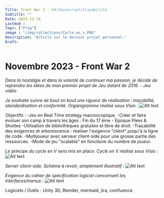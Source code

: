 ```yaml
---
Title: Front War 2 - C#/Javascript/traçabilité
Subtitle: ""
Date: 2023-12-14
Lastmod : 
Tags: ["Prog"]
image : "/img/collections/Cycle_en_v.PNG"
Description: "Article sur le dernier projet personnel."
Draft: 
---
```


# Novembre 2023 - Front War 2

*Dans la nostalgie et dans la volonté de continuer ma passion, je décide de reprendre les idées de mon premier projet de Jeu datant de 2016. - Jeu vidéo*

*Je souhaite suivre de bout en bout une rigueur de réalisation : traçabilité, standardisation et conformité. Organigramme réalisé sous Visio :*
![Alt text](/img/collections/qualification.PNG "")

Objectifs :
-Jeu en Real Time strategy macroscopique. 
-Créer et faire évoluer son camp à travers les âges : Fin du 17 ème - Epoque Pikes & Shottes
-Utilisation de bibliothèques gratuites et libre de droit.
-Traçabilité des exigences et arborescence : réaliser l'exigence "client" jusqu'à la ligne de code. 
-Multijoueur avec serveur client-side pour une grosse partie des ressources.
-Mode de jeu "scalable" en fonctione du nombre de joueur. 

*Le principe du cycle en V sera mis en place.  Cycle en V réalisé sous Visio :*
![Alt text](/img/collections/Cycle_en_v.PNG "")

*Server client-side. Schéma à revoir, simplement illustratif :*
![Alt text](/img/collections/reseau_spec.PNG "")

*Exigence du cahier de spécification logiciel concernant les interfaces/menus :*
![Alt text](/img/collections/interfaces.PNG "")

Logiciels / Outils : Unity 3D, Blender, mermaid, jira, confluence. 
